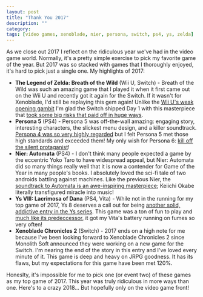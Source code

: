 ```yaml
---
layout: post
title: "Thank You 2017"
description: ""
category: 
tags: [video games, xenoblade, nier, persona, switch, ps4, ys, zelda]
---
```


As we close out 2017 I reflect on the ridiculous year we've had in the video game world. Normally, it's a pretty simple exercise to pick my favorite game of the year. But 2017 was so stacked with games that I thoroughly enjoyed, it's hard to pick just a single one. My highlights of 2017:

* **The Legend of Zelda: Breath of the Wild** (Wii U, Switch) - Breath of the Wild was such an amazing game that I played it when it first came out on the Wii U and recently got it again for the Switch. If it wasn't for Xenoblade, I'd still be replaying this gem again! Unlike the [Wii U's weak opening gambit][1] I'm glad the Switch shipped Day 1 with this masterpiece that [took some big risks that paid off in huge ways][7].
* **Persona 5** (PS4) - Persona 5 was off-the-wall amazing: engaging story, interesting characters, the slickest menu design, and a killer soundtrack. [Persona 4 was so very highly regarded][2] but I felt Persona 5 met those high standards and exceeded them! My only wish for Persona 6: [kill off the silent protaganist][3]!
* **Nier: Automata** (PS4) - I don't think many people expected a game by the eccentric Yoko Taro to have widespread appeal, but Nier: Automata did so many things really well that it is now a contender for Game of the Year in many people's books. I absolutely loved the sci-fi tale of two androids battling against machines. Like the previous Nier, the [soundtrack to Automata is an awe-inspiring masterpiece][4]; Keiichi Okabe literally transfigured miracle into music!
* **Ys VIII: Lacrimosa of Dana** (PS4, Vita) - While not in the running for my top game of 2017, Ys 8 deserves a call out for being [another solid, addictive entry in the Ys series][5]. This game was a ton of fun to play and [much like its predeccessor][6], it got my Vita's battery running on fumes so very often!
* **Xenoblade Chronicles 2** (Switch) - 2017 ends on a high note for me because I've been looking forward to Xenoblade Chronicles 2 since Monolith Soft announced they were working on a new game for the Switch. I'm nearing the end of the story in this entry and I've loved every minute of it. This game is deep and heavy on JRPG goodness. It has its flaws, but my expectations for this game have been met 120%. 

Honeslty, it's impossible for me to pick one (or event two) of these games as my top game of 2017. This year was truly ridiculous in more ways than one. Here's to a crazy 2018... But hopefully only on the video game front!

[1]: {{site.base_url}}/2017/02/28/zelda-breath-of-disappointment/
[2]: {{site.base_url}}/2014/01/12/omfg-persona-4/
[3]: {{site.base_url}}/2017/05/10/kill-silent-protagonists/
[4]: {{site.base_url}}/2017/09/08/music-nier-automata/
[5]: {{site.base_url}}/2017/10/06/initial-impression-ys-8/
[6]: {{site.base_url}}/2014/02/04/three-things-about-ys-memories-of-celceta/
[7]: {{site.base_url}}/2017/03/18/defying-expectations-tales-zelda/